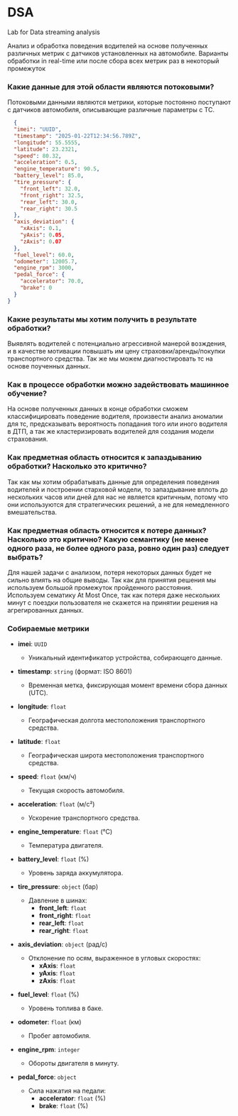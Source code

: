 # DSA
Lab for Data streaming analysis

Анализ и обработка поведения водителей на основе полученных различных метрик с датчиков установленных на автомобиле. 
Варианты обработки in real-time или после сбора всех метрик раз в некоторый промежуток

### Какие данные для этой области являются потоковыми?

Потоковыми данными являются метрики, которые постоянно поступают с датчиков автомобиля, описывающие различные параметры с ТС. 

``` JSON
  {
  "imei": "UUID",
  "timestamp": "2025-01-22T12:34:56.789Z",
  "longitude": 55.5555,
  "latitude": 23.2321,
  "speed": 80.32,
  "acceleration": 0.5,
  "engine_temperature": 90.5,
  "battery_level": 85.0,
  "tire_pressure": {
    "front_left": 32.0,
    "front_right": 32.5,
    "rear_left": 30.0,
    "rear_right": 30.5
  },
  "axis_deviation": {
    "xAxis": 0.1,
    "yAxis": 0.05,
    "zAxis": 0.07
  },
  "fuel_level": 60.0,
  "odometer": 12005.7,
  "engine_rpm": 3000,
  "pedal_force": {
    "accelerator": 70.0,
    "brake": 0
  }
}
```

### Какие результаты мы хотим получить в результате обработки?
Выявлять водителей с потенциально агрессивной манерой возждения, и в качестве мотивации повышать им цену страховки/аренды/покупки транспортного средства. Так же мы можем диагностировать тс на основе поученных данных. 
### Как в процессе обработки можно задействовать машинное обучение?
На основе полученных данных в конце обработки сможем классифицировать поведение водителя, произвести анализ аномалии для тс, предсказывать вероятность попадания того или иного водителя в ДТП, а так же кластеризировать водителей для создания модели страхования. 
### Как предметная область относится к запаздыванию обработки? Насколько это критично?
Так как мы хотим обрабатывать данные для определения поведения водителей и построении старховой модели, то запаздывание вплоть до нескольких часов или дней для нас не является критичным, потому что они используются для стратегических решений, а не для немедленного вмешательства.
### Как предметная область относится к потере данных? Насколько это критично? Какую семантику (не менее одного раза, не более одного раза, ровно один раз) следует выбрать?
Для нашей задачи с анализом, потеря некоторых данных будет не сильно влиять на общие выводы. Так как для принятия решения мы используем большой промежуток пройденного расстояния. 
Используем сематику At Most Once, так как потеря даже нескольких минут с поездки пользователя не скажется на принятии решения на агрегированных данных. 
### Собираемые метрики

- **imei**: `UUID`
  - Уникальный идентификатор устройства, собирающего данные.

- **timestamp**: `string` (формат: ISO 8601)
  - Временная метка, фиксирующая момент времени сбора данных (UTC).

- **longitude**: `float`
  - Географическая долгота местоположения транспортного средства.

- **latitude**: `float`
  - Географическая широта местоположения транспортного средства.

- **speed**: `float` (км/ч)
  - Текущая скорость автомобиля.

- **acceleration**: `float` (м/с²)
  - Ускорение транспортного средства.

- **engine_temperature**: `float` (°C)
  - Температура двигателя.

- **battery_level**: `float` (%)
  - Уровень заряда аккумулятора.

- **tire_pressure**: `object` (бар)
  - Давление в шинах:
    - **front_left**: `float`
    - **front_right**: `float`
    - **rear_left**: `float`
    - **rear_right**: `float`

- **axis_deviation**: `object` (рад/с)
  - Отклонение по осям, выраженное в угловых скоростях:
    - **xAxis**: `float`
    - **yAxis**: `float`
    - **zAxis**: `float`

- **fuel_level**: `float` (%)
  - Уровень топлива в баке.

- **odometer**: `float` (км)
  - Пробег автомобиля.

- **engine_rpm**: `integer`
  - Обороты двигателя в минуту.

- **pedal_force**: `object`
  - Сила нажатия на педали:
    - **accelerator**: `float` (%)
    - **brake**: `float` (%)
